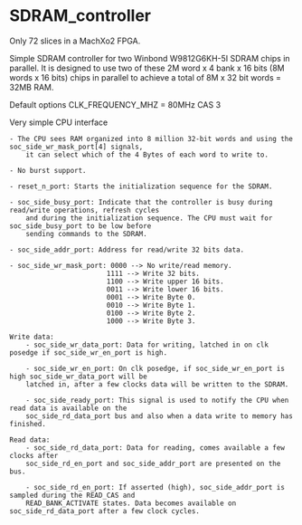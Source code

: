 # SDRAM_controller

Only 72 slices in a MachXo2 FPGA.

Simple SDRAM controller for two Winbond W9812G6KH-5I SDRAM chips in parallel.
It is designed to use two of these 2M word x 4 bank x 16 bits (8M words x 16 bits) chips in parallel to 
achieve a total of 8M x 32 bit words = 32MB RAM.

Default options
	CLK_FREQUENCY_MHZ = 80MHz
	CAS 3

Very simple CPU interface

	- The CPU sees RAM organized into 8 million 32-bit words and using the soc_side_wr_mask_port[4] signals, 
		it can select which of the 4 Bytes of each word to write to.

	- No burst support.
	
	- reset_n_port: Starts the initialization sequence for the SDRAM.

	- soc_side_busy_port: Indicate that the controller is busy during read/write operations, refresh cycles 
		and during the initialization sequence. The CPU must wait for soc_side_busy_port to be low before 
		sending commands to the SDRAM.
	
	- soc_side_addr_port: Address for read/write 32 bits data.

	- soc_side_wr_mask_port: 0000 --> No write/read memory.
							1111 --> Write 32 bits.
							1100 --> Write upper 16 bits.
							0011 --> Write lower 16 bits.
							0001 --> Write Byte 0.
							0010 --> Write Byte 1.
							0100 --> Write Byte 2.
							1000 --> Write Byte 3.

	Write data:
		- soc_side_wr_data_port: Data for writing, latched in on clk posedge if soc_side_wr_en_port is high.

		- soc_side_wr_en_port: On clk posedge, if soc_side_wr_en_port is high soc_side_wr_data_port will be 
		latched in, after a few clocks data will be written to the SDRAM.

		- soc_side_ready_port: This signal is used to notify the CPU when read data is available on the 
		soc_side_rd_data_port bus and also when a data write to memory has finished.

	Read data:
		- soc_side_rd_data_port: Data for reading, comes available a few clocks after 
		soc_side_rd_en_port and soc_side_addr_port are presented on the bus.

		- soc_side_rd_en_port: If asserted (high), soc_side_addr_port is sampled during the READ_CAS and 
		READ_BANK_ACTIVATE states. Data becomes available on soc_side_rd_data_port after a few clock cycles.
